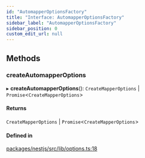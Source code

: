 ```yaml
---
id: "AutomapperOptionsFactory"
title: "Interface: AutomapperOptionsFactory"
sidebar_label: "AutomapperOptionsFactory"
sidebar_position: 0
custom_edit_url: null
---
```


## Methods

### createAutomapperOptions

▸ **createAutomapperOptions**(): `CreateMapperOptions` \| `Promise`<`CreateMapperOptions`\>

#### Returns

`CreateMapperOptions` \| `Promise`<`CreateMapperOptions`\>

#### Defined in

[packages/nestjs/src/lib/options.ts:18](https://github.com/nartc/mapper/blob/e4b240d/packages/nestjs/src/lib/options.ts#L18)
